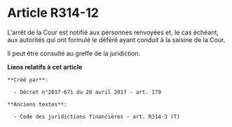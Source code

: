 # Article R314-12

L'arrêt de la Cour est notifié aux personnes renvoyées et, le cas échéant, aux autorités qui ont formulé le déféré ayant
conduit à la saisine de la Cour.

Il peut être consulté au greffe de la juridiction.

**Liens relatifs à cet article**

	**Créé par**:

	  - Décret n°2017-671 du 28 avril 2017 - art. 179

	**Anciens textes**:

	  - Code des juridictions financières - art. R314-3 (T)

